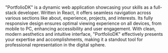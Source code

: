 "PortfolioDK" is a dynamic web application showcasing your skills as a full-stack developer. Written in React, it offers seamless navigation across various sections like about, experience, projects, and interests. Its fully responsive design ensures optimal viewing experience on all devices, from mobile to PC, enhancing accessibility and user engagement. With clean, modern aesthetics and intuitive interface, "PortfolioDK" effectively presents your expertise and accomplishments, making it a standout tool for professional representation in the digital sphere.
